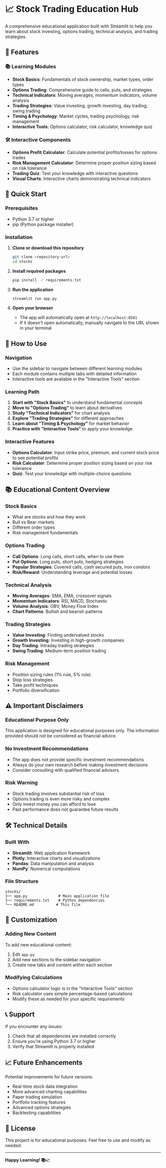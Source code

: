 # 📈 Stock Trading Education Hub

A comprehensive educational application built with Streamlit to help you learn about stock investing, options trading, technical analysis, and trading strategies.

## 🎯 Features

### 📚 Learning Modules
- **Stock Basics**: Fundamentals of stock ownership, market types, order types
- **Options Trading**: Comprehensive guide to calls, puts, and strategies
- **Technical Indicators**: Moving averages, momentum indicators, volume analysis
- **Trading Strategies**: Value investing, growth investing, day trading, swing trading
- **Timing & Psychology**: Market cycles, trading psychology, risk management
- **Interactive Tools**: Options calculator, risk calculator, knowledge quiz

### 🛠️ Interactive Components
- **Options Profit Calculator**: Calculate potential profits/losses for options trades
- **Risk Management Calculator**: Determine proper position sizing based on risk tolerance
- **Trading Quiz**: Test your knowledge with interactive questions
- **Visual Charts**: Interactive charts demonstrating technical indicators

## 🚀 Quick Start

### Prerequisites
- Python 3.7 or higher
- pip (Python package installer)

### Installation

1. **Clone or download this repository**
   ```bash
   git clone <repository-url>
   cd stocks
   ```

2. **Install required packages**
   ```bash
   pip install -r requirements.txt
   ```

3. **Run the application**
   ```bash
   streamlit run app.py
   ```

4. **Open your browser**
   - The app will automatically open at `http://localhost:8501`
   - If it doesn't open automatically, manually navigate to the URL shown in your terminal

## 📖 How to Use

### Navigation
- Use the sidebar to navigate between different learning modules
- Each module contains multiple tabs with detailed information
- Interactive tools are available in the "Interactive Tools" section

### Learning Path
1. **Start with "Stock Basics"** to understand fundamental concepts
2. **Move to "Options Trading"** to learn about derivatives
3. **Study "Technical Indicators"** for chart analysis
4. **Explore "Trading Strategies"** for different approaches
5. **Learn about "Timing & Psychology"** for market behavior
6. **Practice with "Interactive Tools"** to apply your knowledge

### Interactive Features
- **Options Calculator**: Input strike price, premium, and current stock price to see potential profits
- **Risk Calculator**: Determine proper position sizing based on your risk tolerance
- **Quiz**: Test your knowledge with multiple-choice questions

## 📚 Educational Content Overview

### Stock Basics
- What are stocks and how they work
- Bull vs Bear markets
- Different order types
- Risk management fundamentals

### Options Trading
- **Call Options**: Long calls, short calls, when to use them
- **Put Options**: Long puts, short puts, hedging strategies
- **Popular Strategies**: Covered calls, cash secured puts, iron condors
- **Risk/Reward**: Understanding leverage and potential losses

### Technical Analysis
- **Moving Averages**: SMA, EMA, crossover signals
- **Momentum Indicators**: RSI, MACD, Stochastic
- **Volume Analysis**: OBV, Money Flow Index
- **Chart Patterns**: Bullish and bearish patterns

### Trading Strategies
- **Value Investing**: Finding undervalued stocks
- **Growth Investing**: Investing in high-growth companies
- **Day Trading**: Intraday trading strategies
- **Swing Trading**: Medium-term position trading

### Risk Management
- Position sizing rules (1% rule, 5% rule)
- Stop loss strategies
- Take profit techniques
- Portfolio diversification

## ⚠️ Important Disclaimers

### Educational Purpose Only
This application is designed for educational purposes only. The information provided should not be considered as financial advice.

### No Investment Recommendations
- The app does not provide specific investment recommendations
- Always do your own research before making investment decisions
- Consider consulting with qualified financial advisors

### Risk Warning
- Stock trading involves substantial risk of loss
- Options trading is even more risky and complex
- Only invest money you can afford to lose
- Past performance does not guarantee future results

## 🛠️ Technical Details

### Built With
- **Streamlit**: Web application framework
- **Plotly**: Interactive charts and visualizations
- **Pandas**: Data manipulation and analysis
- **NumPy**: Numerical computations

### File Structure
```
stocks/
├── app.py              # Main application file
├── requirements.txt    # Python dependencies
└── README.md          # This file
```

## 🔧 Customization

### Adding New Content
To add new educational content:
1. Edit `app.py`
2. Add new sections to the sidebar navigation
3. Create new tabs and content within each section

### Modifying Calculations
- Options calculator logic is in the "Interactive Tools" section
- Risk calculator uses simple percentage-based calculations
- Modify these as needed for your specific requirements

## 📞 Support

If you encounter any issues:
1. Check that all dependencies are installed correctly
2. Ensure you're using Python 3.7 or higher
3. Verify that Streamlit is properly installed

## 📈 Future Enhancements

Potential improvements for future versions:
- Real-time stock data integration
- More advanced charting capabilities
- Paper trading simulation
- Portfolio tracking features
- Advanced options strategies
- Backtesting capabilities

## 📄 License

This project is for educational purposes. Feel free to use and modify as needed.

---

**Happy Learning! 📚📈** 